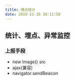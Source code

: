 ```yaml
---
title: 埋点统计
date: 2019-11-16 10:11:58
---
```



## 统计、埋点、异常监控

### 上报手段
* new Image() src
* ajax(兼容)
* navigator.sendBeacon

